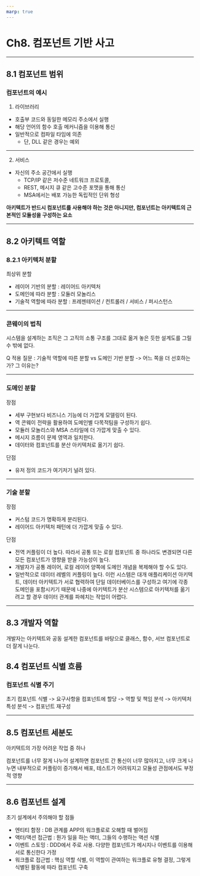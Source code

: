 ```yaml
---
marp: true
---
```


# Ch8. 컴포넌트 기반 사고

---

## 8.1 컴포넌트 범위

### 컴포넌트의 예시

1. 라이브러리
- 호출부 코드와 동일한 메모리 주소에서 실행
- 해당 언어의 함수 호출 메커니즘을 이용해 통신
- 일반적으로 컴파일 타임에 의존
  - 단, DLL 같은 경우는 예외

---

2. 서비스
- 자신의 주소 공간에서 실행
  - TCP/IP 같은 저수준 네트워크 프로토콜,
  - REST, 메시지 큐 같은 고수준 포맷을 통해 통신
  - MSA에서는 배포 가능한 독립적인 단위 형성

**아키텍트가 반드시 컴포넌트를 사용해야 하는 것은 아니지만,
컴포넌트는 아키텍트의 근본적인 모듈성을 구성하는 요소**

---

## 8.2 아키텍트 역할

### 8.2.1 아키텍처 분할

최상위 분할
- 레이어 기반의 분할 : 레이어드 아키텍처
- 도메인에 따라 분할 : 모듈러 모놀리스
- 기술적 역할에 따라 분할 : 프레젠테이션 / 컨트롤러 / 서비스 / 퍼시스턴스

---

### 콘웨이의 법칙

시스템을 설계하는 조직은 그 고직의 소통 구조를 그대로 옮겨 놓은 듯한 설계도를 그릴 수 밖에 없다.

Q 적용 질문 : 기술적 역할에 따른 분할 vs 도메인 기반 분할 -> 어느 쪽을 더 선호하는가? 그 이유는?

---

### 도메인 분할

장점
- 세부 구현보다 비즈니스 기능에 더 가깝게 모델링이 된다.
- 역 콘웨이 전략을 활용하여 도메인별 다목적팀을 구성하기 쉽다.
- 모듈러 모놀리스와 MSA 스타일에 더 가깝게 맞출 수 있다.
- 메시지 흐름이 문제 영역과 일치한다.
- 데이터와 컴포넌트를 분산 아키텍처로 옮기기 쉽다.

단점
- 유저 정의 코드가 여기저기 널려 있다.

---

### 기술 분할

장점
- 커스텀 코드가 명확하게 분리된다.
- 레이어드 아키텍처 패턴에 더 가깝게 맞출 수 있다.

단점
- 전역 커플링이 더 높다. 따라서 공통 또는 로컬 컴포넌트 중 하나라도 변경되면 다른 모든 컴포넌트가 영향을 받을 가능성이 높다.
- 개발자가 공통 레이어, 로컬 레이어 양쪽에 도메인 개념을 복제해야 할 수도 있다.
- 일반적으로 데이터 레벨의 커플링이 높다. 이런 시스템은 대개 애플리케이션 아키텍트, 데이터 아키텍트가 서로 협력하여 단일 데이터베이스를 구성하고 여기에 각종 도메인을 포함시키기 때문에 나중에 아키텍트가 분산 시스템으로 아키텍처를 옮기려고 할 경우 데이터 관계를 파헤치는 작업이 어렵다.

---

## 8.3 개발자 역할

개발자는 아키텍트와 공동 설계한 컴포넌트를 바탕으로 클래스, 함수, 서브 컴포넌트로 더 잘게 나눈다. 

## 8.4 컴포넌트 식별 흐름

### 컴포넌트 식별 주기

초기 컴포넌트 식별 -> 요구사항을 컴포넌트에 할당 -> 역할 및 책임 분석 -> 아키텍처 특성 분석 -> 컴포넌트 재구성

---

## 8.5 컴포넌트 세분도

아키텍트의 가장 어려운 작업 중 하나

컴포넌트를 너무 잘게 나누어 설계하면 컴포넌트 간 통신이 너무 많아지고,
너무 크게 나누면 내부적으로 커플링이 증가해서 배포, 테스트가 어려워지고 모듈성 관점에서도 부정적 영향

---

## 8.6 컴포넌트 설계

초기 설계에서 주의해야 할 점들
- 엔티티 함정 : DB 관계를 APP의 워크플로로 오해할 때 벌어짐
- 액터/액션 접근법 : 뭔가 일을 하는 액터, 그들의 수행하는 액션 식별
- 이벤트 스토밍 : DDD에서 주로 사용. 다양한 컴포넌트가 메시지나 이벤트를 이용해 서로 통신한다 가정
- 워크플로 접근법 : 핵심 역할 식별, 이 역할이 관여하는 워크플로 유형 결정, 그렇게 식별된 활동에 따라 컴포넌트 구축